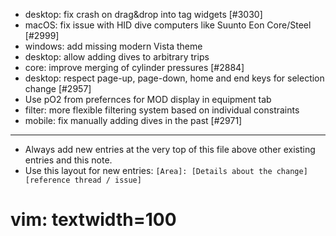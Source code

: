- desktop: fix crash on drag&drop into tag widgets [#3030]
- macOS: fix issue with HID dive computers like Suunto Eon Core/Steel [#2999]
- windows: add missing modern Vista theme
- desktop: allow adding dives to arbitrary trips
- core: improve merging of cylinder pressures [#2884]
- desktop: respect page-up, page-down, home and end keys for selection change [#2957]
- Use pO2 from prefernces for MOD display in equipment tab
- filter: more flexible filtering system based on individual constraints
- mobile: fix manually adding dives in the past [#2971]

---
* Always add new entries at the very top of this file above other existing entries and this note.
* Use this layout for new entries: `[Area]: [Details about the change] [reference thread / issue]`
# vim: textwidth=100
